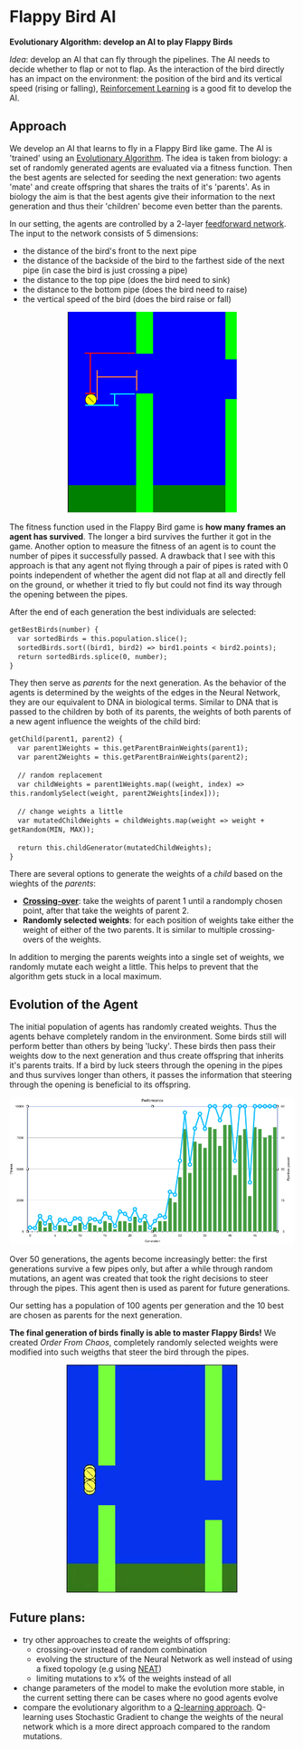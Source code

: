 # Flappy Bird AI
**Evolutionary Algorithm: develop an AI to play Flappy Birds**

*Idea*: develop an AI that can fly through the pipelines. The AI needs to decide whether to flap or not to flap. As the interaction of the bird directly has an impact on the environment: the position of the bird and its vertical speed (rising or falling), [Reinforcement Learning](https://en.wikipedia.org/wiki/Reinforcement_learning) is a good fit to develop the AI. 

## Approach
We develop an AI that learns to fly in a Flappy Bird like game. The AI is 'trained' using an [Evolutionary Algorithm](https://en.wikipedia.org/wiki/Evolutionary_algorithm). The idea is taken from biology: a set of randomly generated agents are evaluated via a fitness function. Then the best agents are selected for seeding the next generation: two agents 'mate' and create offspring that shares the traits of it's 'parents'. As in biology the aim is that the best agents give their information to the next generation and thus their 'children' become even better than the parents.

In our setting, the agents are controlled by a 2-layer [feedforward network](https://en.wikipedia.org/wiki/Feedforward_neural_network). The input to the network consists of 5 dimensions: 
* the distance of the bird's front to the next pipe
* the distance of the backside of the bird to the farthest side of the next pipe (in case the bird is just crossing a pipe)
* the distance to the top pipe (does the bird need to sink)
* the distance to the bottom pipe (does the bird need to raise)
* the vertical speed of the bird (does the bird raise or fall)

<p align="center">
    <img src="analysis/birdView.png" alt="Bird View" />
</p>

The fitness function used in the Flappy Bird game is **how many frames an agent has survived**. The longer a bird survives the further it got in the game. Another option to measure the fitness of an agent is to count the number of pipes it successfully passed. A drawback that I see with this approach is that any agent not flying through a pair of pipes is rated with 0 points independent of whether the agent did not flap at all and directly fell on the ground, or whether it tried to fly but could not find its way through the opening between the pipes.

After the end of each generation the best individuals are selected:
```(javascript)
getBestBirds(number) {
  var sortedBirds = this.population.slice();
  sortedBirds.sort((bird1, bird2) => bird1.points < bird2.points);
  return sortedBirds.splice(0, number);
}
```

They then serve as *parents* for the next generation. As the behavior of the agents is determined by the weights of the edges in the Neural Network, they are our equivalent to DNA in biological terms. Similar to DNA that is passed to the children by both of its parents, the weights of both parents of a new agent influence the weights of the child bird:

```(javascript)
getChild(parent1, parent2) {
  var parent1Weights = this.getParentBrainWeights(parent1);
  var parent2Weights = this.getParentBrainWeights(parent2);

  // random replacement
  var childWeights = parent1Weights.map((weight, index) => this.randomlySelect(weight, parent2Weights[index]));

  // change weights a little
  var mutatedChildWeights = childWeights.map(weight => weight + getRandom(MIN, MAX));

  return this.childGenerator(mutatedChildWeights);
}
```

There are several options to generate the weights of a *child* based on the wieghts of the *parents*:
* [**Crossing-over**](https://de.wikipedia.org/wiki/Crossing-over): take the weights of parent 1 until a randomply chosen point, after that take the weights of parent 2.
* **Randomly selected weights**: for each position of weights take either the weight of either of the two parents. It is similar to multiple crossing-overs of the weights.

In addition to merging the parents weights into a single set of weights, we randomly mutate each weight a little. This helps to prevent that the algorithm gets stuck in a local maximum.

## Evolution of the Agent
The initial population of agents has randomly created weights. Thus the agents behave completely random in the environment. Some birds still will perform better than others by being 'lucky'. These birds then pass their weights dow to the next generation and thus create offspring that inherits it's parents traits. If a bird by luck steers through the opening in the pipes and thus survives longer than others, it passes the information that steering through the opening is beneficial to its offspring.

<p align="center">
    <img src="analysis/performance.png" alt="Agent performance" width="800px" />
</p>

Over 50 generations, the agents become increasingly better: the first generations survive a few pipes only, but after a while through random mutations, an agent was created that took the right decisions to steer through the pipes. This agent then is used as parent for future generations. 

Our setting has a population of 100 agents per generation and the 10 best are chosen as parents for the next generation.

**The final generation of birds finally is able to master Flappy Birds!** We created *Order From Chaos*, completely randomly selected weights were modified into such weigths that steer the bird through the pipes.

<p align="center">
    <img src="analysis/finalGeneration.gif" alt="Final Generation" />
</p>

## Future plans:
* try other approaches to create the weights of offspring: 
  * crossing-over instead of random combination
  * evolving the structure of the Neural Network as well instead of using a fixed topology (e.g using [NEAT](https://de.wikipedia.org/wiki/NeuroEvolution_of_Augmented_Topologies))
  * limiting mutations to x% of the weights instead of all
* change parameters of the model to make the evolution more stable, in the current setting there can be cases where no good agents evolve
* compare the evolutionary algorithm to a [Q-learning approach](https://towardsdatascience.com/a-beginners-guide-to-q-learning-c3e2a30a653c). Q-learning uses Stochastic Gradient to change the weights of the neural network which is a more direct approach compared to the random mutations.
